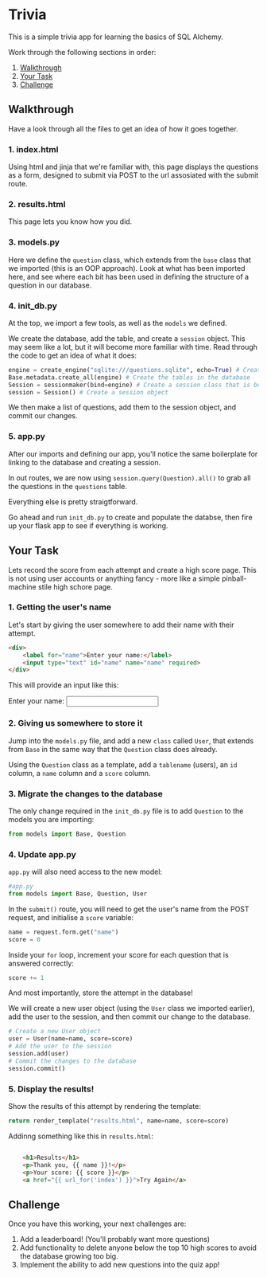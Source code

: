 # Trivia
This is a simple trivia app for learning the basics of SQL Alchemy.

Work through the following sections in order:
1. [Walkthrough](#walkthrough)
2. [Your Task](#your-task)
3. [Challenge](#challenge)

## Walkthrough 

Have a look through all the files to get an idea of how it goes together. 

### 1. index.html
Using html and jinja that we're familiar with, this page displays the questions as a form, designed to submit via POST to the url assosiated with the submit route. 

### 2. results.html
This page lets you know how you did. 

### 3. models.py
Here we define the `question` class, which extends from the `base` class that we imported (this is an OOP approach). Look at what has been imported here, and see where each bit has been used in defining the structure of a question in our database. 

### 4. init_db.py
At the top, we import a few tools, as well as the `models` we defined. 

We create the database, add the table, and create a `session` object. This may seem like a lot, but it will become more familiar with time. Read through the code to get an idea of what it does:

```python
engine = create_engine("sqlite:///questions.sqlite", echo=True) # Create an engine that connects to the database file questions.sqlite
Base.metadata.create_all(engine) # Create the tables in the database
Session = sessionmaker(bind=engine) # Create a session class that is bound to the engine
session = Session() # Create a session object
```

We then make a list of questions, add them to the session object, and commit our changes.

### 5. app.py

After our imports and defining our app, you'll notice the same boilerplate for linking to the database and creating a session. 

In out routes, we are now using `session.query(Question).all()` to grab all the questions in the `questions` table. 

Everything else is pretty straigtforward. 

Go ahead and run `init_db.py` to create and populate the databse, then fire up your flask app to see if everything is working. 


## Your Task 
Lets record the score from each attempt and create a high score page. This is not using user accounts or anything fancy - more like a simple pinball-machine stile high schore page.

### 1. Getting the user's name

Let's start by giving the user somewhere to add their name with their attempt. 

```html
<div>
    <label for="name">Enter your name:</label>
    <input type="text" id="name" name="name" required>
</div>
```
This will provide an input like this:

<div>
    <label for="name">Enter your name:</label>
    <input type="text" id="name" name="name" required>
</div>

### 2. Giving us somewhere to store it

Jump into the `models.py` file, and add a new `class` called `User`, that extends from `Base` in the same way that the `Question` class does already.

Using the `Question` class as a template, add a `tablename` (users), an `id` column, a `name` column and a `score` column. 

### 3. Migrate the changes to the database

The only change required in the `init_db.py` file is to add `Question` to the models you are importing:

``` python
from models import Base, Question
```

### 4. Update app.py
`app.py` will also need access to the new model:
```python
#app.py
from models import Base, Question, User
```
In the `submit()` route, you will need to get the user's name from the POST request, and initialise a `score` variable:
```python
name = request.form.get("name")
score = 0
```

Inside your `for` loop, increment your score for each question that is answered correctly:
```python 
score += 1 
```

And most importantly, store the attempt in the database! 

We will create a new user object (using the `User` class we imported earlier), add the user to the session, and then commit our change to the database. 

```python
# Create a new User object
user = User(name=name, score=score) 
# Add the user to the session
session.add(user) 
# Commit the changes to the database
session.commit() 
```

### 5. Display the results!
Show the results of this attempt by rendering the template:

```python
return render_template("results.html", name=name, score=score)
```
Addinng something like this in `results.html`:
```html

    <h1>Results</h1>
    <p>Thank you, {{ name }}!</p>
    <p>Your score: {{ score }}</p>
    <a href="{{ url_for('index') }}">Try Again</a>
```

## Challenge

Once you have this working, your next challenges are:
1. Add a leaderboard! (You'll probably want more questions)
2. Add functionality to delete anyone below the top 10 high scores to avoid the database growing too big.
3. Implement the ability to add new questions into the quiz app! 
